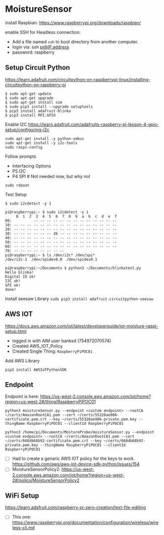 # MoistureSensor

install Raspbian: https://www.raspberrypi.org/downloads/raspbian/

enable SSH for Headless connection:
- Add a file named `ssh` to boot directory from another computer.
- login via: ssh pi@IP.address
- password: raspberry

## Setup Circuit Python
https://learn.adafruit.com/circuitpython-on-raspberrypi-linux/installing-circuitpython-on-raspberry-pi

```
$ sudo apt-get update
$ sudo apt-get upgrade
$ sudo apt-get install vim
$ sudo pip3 install --upgrade setuptools
$ pip3 install adafruit-blinka
$ pip3 install RPI.GPIO
```

Enable I2C
https://learn.adafruit.com/adafruits-raspberry-pi-lesson-4-gpio-setup/configuring-i2c
```
sudo apt-get install -y python-smbus
sudo apt-get install -y i2c-tools
sudo raspi-config
```
Follow prompts
- Interfacing Options
- P5 I2C
- P4 SPI  # Not needed now, but why not

```
sudo reboot
```

Test Setup
```
$ sudo i2cdetect -y 1

pi@raspberrypi:~ $ sudo i2cdetect -y 1
     0  1  2  3  4  5  6  7  8  9  a  b  c  d  e  f
00:          -- -- -- -- -- -- -- -- -- -- -- -- --
10: -- -- -- -- -- -- -- -- -- -- -- -- -- -- -- --
20: -- -- -- -- -- -- -- -- -- -- -- -- -- -- -- --
30: -- -- -- -- -- -- 36 -- -- -- -- -- -- -- -- --
40: -- -- -- -- -- -- -- -- -- -- -- -- -- -- -- --
50: -- -- -- -- -- -- -- -- -- -- -- -- -- -- -- --
60: -- -- -- -- -- -- -- -- -- -- -- -- -- -- -- --
70: -- -- -- -- -- -- -- --
pi@raspberrypi:~ $ ls /dev/i2c* /dev/spi*
/dev/i2c-1  /dev/spidev0.0  /dev/spidev0.1

pi@raspberrypi:~/Documents $ python3 ~/Documents/blinkatest.py
Hello blinka!
Digital IO ok!
I2C ok!
SPI ok!
done!
```

Install seesaw Library
`sudo pip3 install adafruit-circuitpython-seesaw`



## AWS IOT
https://docs.aws.amazon.com/iot/latest/developerguide/iot-moisture-raspi-setup.html

- logged in with AIM user banksd (754972070574)
- Created AWS_IOT_Policy
- Created Single Thing: `RaspberryPiPOC01`


Add AWS Library
```
pip3 install AWSIoTPythonSDK
```

## Endpoint

Endpoint is here: https://us-west-2.console.aws.amazon.com/iot/home?region=us-west-2#/thing/RaspberryPiPOC01

```
python3 moistureSensor.py --endpoint <custom endpoint> --rootCA ~/certs/AmazonRootCA1.pem --cert ~/certs/55328ae906-certificate.pem.crt --key ~/certs/55328ae906-private.pem.key --thingName RaspberryPiPOC01 --clientId RaspberryPiPOC01

python3 /home/pi/Documents/MostureProbe/moistureSensor.py --endpoint <custom endpoint> --rootCA ~/certs/AmazonRootCA1.pem --cert ~/certs/668db68b92-certificate.pem.crt --key ~/certs/668db68b92-private.pem.key --thingName RaspberryPiPOC01 --clientId RaspberryPiPOC01
```

- [ ] Had to create a genaric AWS IOT policy for the keys to work.
https://github.com/aws/aws-iot-device-sdk-python/issues/154
- [ ] MoistureSensorPolicy2: https://us-west-2.console.aws.amazon.com/iot/home?region=us-west-2#/policy/MoistureSensorPolicy2

## WiFi Setup
https://learn.adafruit.com/raspberry-pi-zero-creation/text-file-editing

- [ ] This one: https://www.raspberrypi.org/documentation/configuration/wireless/wireless-cli.md
